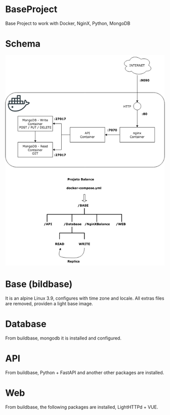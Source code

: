 # BaseProject
Base Project to work with Docker, NginX, Python, MongoDB

# Schema
![alt text](https://github.com/wborbajr/BaseProject/blob/master/schema/Docker.png)

# Base (bildbase)
It is an alpine Linux 3.9, configures with time zone and locale. All extras files are removed, providen a light base image.

# Database
From buildbase, mongodb it is installed and configured.

# API 
From buildbase, Python + FastAPI and another other packages are installed.

# Web 
From buildbase, the following packages are installed, LightHTTPd + VUE.
